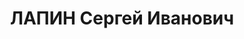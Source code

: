 ---
title: ЛАПИН Сергей Иванович
description: "1892 року народження, Калінінська область, росіянин, освіта вища, член\
  \ ВКП(б). Проживав: шахта \"Первомайка\" Чистяківського району Донецької області.\
  \ Завідуючий шахтою \"Первомайка\". \n  Заарештований 18 вересня 1937 року. Засуджений\
  \ виїзною сесією військової колегії Верховного Суду СРСР у м. Сталіно (м. Донецьк)\
  \ на 10 років ув'язнення з позбавленням прав на 5 років та конфіскацією майна. \n\
  \  Реабілітований у 1957 році."
---